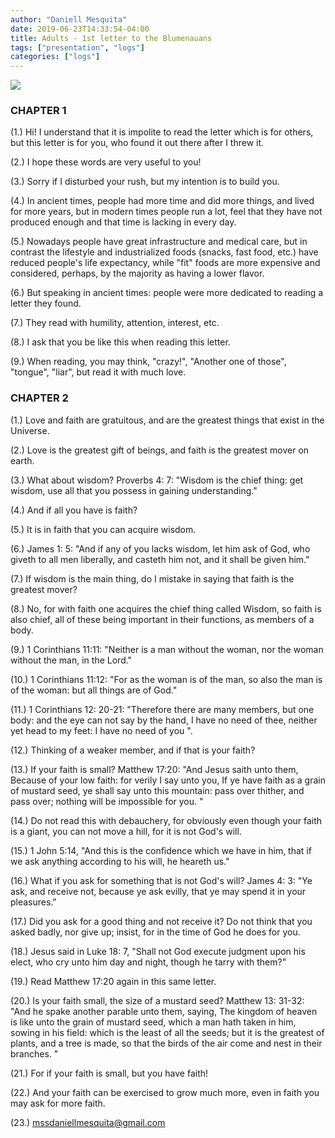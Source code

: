 ```yaml
---
author: "Daniell Mesquita"
date: 2019-06-23T14:33:54-04:00
title: Adults - 1st letter to the Blumenauans
tags: ["presentation", "logs"]
categories: ["logs"]
---
```


![](/img/letters/blumenauans/1.png)

### CHAPTER 1

(1.) Hi! I understand that it is impolite to read the letter which is for others, but this letter is for you, who found it out there after I threw it.

(2.) I hope these words are very useful to you!

(3.) Sorry if I disturbed your rush, but my intention is to build you.

(4.) In ancient times, people had more time and did more things, and lived for more years, but in modern times people run a lot, feel that they have not produced enough and that time is lacking in every day.

(5.) Nowadays people have great infrastructure and medical care, but in contrast the lifestyle and industrialized foods \(snacks, fast food, etc.\) have reduced people's life expectancy, while "fit" foods are more expensive and considered, perhaps, by the majority as having a lower flavor.

(6.) But speaking in ancient times: people were more dedicated to reading a letter they found.

(7.) They read with humility, attention, interest, etc.

(8.) I ask that you be like this when reading this letter.

(9.) When reading, you may think, "crazy!", "Another one of those", "tongue", "liar", but read it with much love.

### CHAPTER 2

(1.) Love and faith are gratuitous, and are the greatest things that exist in the Universe.

(2.) Love is the greatest gift of beings, and faith is the greatest mover on earth.

(3.) What about wisdom? Proverbs 4: 7: "Wisdom is the chief thing: get wisdom, use all that you possess in gaining understanding."

(4.) And if all you have is faith?

(5.) It is in faith that you can acquire wisdom.

(6.) James 1: 5: "And if any of you lacks wisdom, let him ask of God, who giveth to all men liberally, and casteth him not, and it shall be given him."

(7.) If wisdom is the main thing, do I mistake in saying that faith is the greatest mover?

(8.) No, for with faith one acquires the chief thing called Wisdom, so faith is also chief, all of these being important in their functions, as members of a body.

(9.) 1 Corinthians 11:11: "Neither is a man without the woman, nor the woman without the man, in the Lord."

(10.) 1 Corinthians 11:12: "For as the woman is of the man, so also the man is of the woman: but all things are of God."

(11.) 1 Corinthians 12: 20-21: "Therefore there are many members, but one body: and the eye can not say by the hand, I have no need of thee, neither yet head to my feet: I have no need of you ".

(12.) Thinking of a weaker member, and if that is your faith?

(13.) If your faith is small? Matthew 17:20: "And Jesus saith unto them, Because of your low faith: for verily I say unto you, If ye have faith as a grain of mustard seed, ye shall say unto this mountain: pass over thither, and pass over; nothing will be impossible for you. "

(14.) Do not read this with debauchery, for obviously even though your faith is a giant, you can not move a hill, for it is not God's will.

(15.) 1 John 5:14, "And this is the confidence which we have in him, that if we ask anything according to his will, he heareth us."

(16.) What if you ask for something that is not God's will? James 4: 3: "Ye ask, and receive not, because ye ask evilly, that ye may spend it in your pleasures."

(17.) Did you ask for a good thing and not receive it? Do not think that you asked badly, nor give up; insist, for in the time of God he does for you.

(18.) Jesus said in Luke 18: 7, "Shall not God execute judgment upon his elect, who cry unto him day and night, though he tarry with them?"

(19.) Read Matthew 17:20 again in this same letter.

(20.) Is your faith small, the size of a mustard seed? Matthew 13: 31-32: "And he spake another parable unto them, saying, The kingdom of heaven is like unto the grain of mustard seed, which a man hath taken in him, sowing in his field: which is the least of all the seeds; but it is the greatest of plants, and a tree is made, so that the birds of the air come and nest in their branches. "

(21.) For if your faith is small, but you have faith!

(22.) And your faith can be exercised to grow much more, even in faith you may ask for more faith.

(23.) mssdaniellmesquita@gmail.com